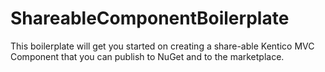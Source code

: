 # ShareableComponentBoilerplate
This boilerplate will get you started on creating a share-able Kentico MVC Component that you can publish to NuGet and to the marketplace.
